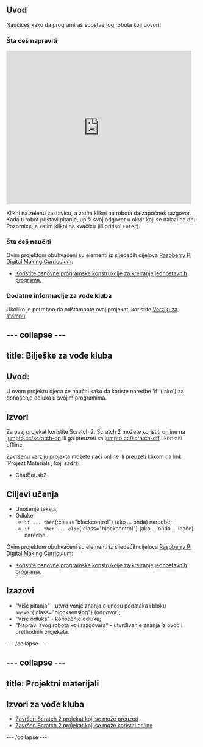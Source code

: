 ## Uvod

Naučićeš kako da programiraš sopstvenog robota koji govori!

### Šta ćeš napraviti

<div class="scratch-preview">
  <iframe allowtransparency="true" width="485" height="402" src="https://scratch.mit.edu/projects/embed/26762091/?autostart=false" frameborder="0"></iframe>
</div>

Klikni na zelenu zastavicu, a zatim klikni na robota da započneš razgovor. Kada ti robot postavi pitanje, upiši svoj odgovor u okvir koji se nalazi na dnu Pozornice, a zatim klikni na kvačicu (ili pritisni `Enter`).

### Šta ćeš naučiti

Ovim projektom obuhvaćeni su elementi iz sljedećih dijelova [Raspberry Pi Digital Making Curriculum](http://rpf.io/curriculum):

+ [Koristite osnovne programske konstrukcije za kreiranje jednostavnih programa.](https://www.raspberrypi.org/curriculum/programming/creator)

### Dodatne informacije za vođe kluba

Ukoliko je potrebno da odštampate ovaj projekat, koristite [Verziju za štampu](https://projects.raspberrypi.org/en/projects/chatbot/print).

## \--- collapse \---

## title: Bilješke za vođe kluba

## Uvod:

U ovom projektu djeca će naučiti kako da koriste naredbe 'if' ('ako') za donošenje odluka u svojim programima.

## Izvori

Za ovaj projekat koristite Scratch 2. Scratch 2 možete koristiti online na [jumpto.cc/scratch-on](http://jumpto.cc/scratch-on) ili ga preuzeti sa [jumpto.cc/scratch-off](http://jumpto.cc/scratch-off) i koristiti offline.

Završenu verziju projekta možete naći [online](http://scratch.mit.edu/projects/26762091/#editor) ili preuzeti klikom na link ‘Project Materials’, koji sadrži:

+ ChatBot.sb2

## Ciljevi učenja

+ Unošenje teksta;
+ Odluke: 
    + `if ... then`{:class="blockcontrol"} (ako ... onda) naredbe;
    + `if ... then ... else`{:class="blockcontrol"} (ako ... onda ... inače) naredbe.

Ovim projektom obuhvaćeni su elementi iz sljedećih dijelova [Raspberry Pi Digital Making Curriculum](http://rpf.io/curriculum):

+ [Koristite osnovne programske konstrukcije za kreiranje jednostavnih programa.](https://www.raspberrypi.org/curriculum/programming/creator)

## Izazovi

+ "Više pitanja" - utvrđivanje znanja o unosu podataka i bloku `answer`{:class="blocksensing"} (odgovor);
+ "Više odluka" - korišćenje odluka;
+ "Napravi svog robota koji razgovara" - utvrđivanje znanja iz ovog i prethodnih projekata.

\--- /collapse \---

## \--- collapse \---

## title: Projektni materijali

## Izvori za vođe kluba

+ [Završen Scratch 2 projekat koji se može preuzeti](resources/ChatBot.sb2)
+ [Završen Scratch 2 projekat koji se može koristiti online](http://scratch.mit.edu/projects/26762091/#editor)

\--- /collapse \---